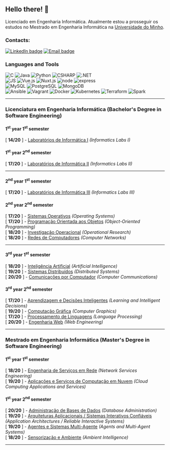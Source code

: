 ## Hello there! 👋

Licenciado em Engenharia Informática. Atualmente estou a prosseguir os estudos no Mestrado em Engenharia Informática na [Universidade do Minho](https://www.uminho.pt/EN/).  
<!--I am Pedro Martins, a Software Engineering student at [Universidade do Minho](https://www.uminho.pt/EN/).-->

### Contacts:
[![LinkedIn badge](https://img.shields.io/badge/-Pedro%20Martins-blue?style=for-the-badge&logo=linkedin)](https://www.linkedin.com/in/pedro-martins-31700624b/)
[![Email badge](https://img.shields.io/badge/-pedrocmartins12-c71610?style=for-the-badge&logo=Gmail&logoColor=black)](mailto:pedrocmartins12@gmail.com)

### Languages and Tools
<!--![Haskell](https://img.shields.io/badge/Haskell-5D4F85?style=for-the-badge&logo=haskell&logoColor=white) -->
![C](https://img.shields.io/badge/C-00599C?style=for-the-badge&logo=c&logoColor=white)
![Java](https://img.shields.io/badge/Java-ED8B00?style=for-the-badge&logo=Java&logoColor=white)
![Python](https://img.shields.io/badge/Python-00599C?style=for-the-badge&logo=python&logoColor=white)
![CSHARP](https://img.shields.io/badge/C%20Sharp-9925eb?style=for-the-badge&logo=csharp&logoColor=white)
![.NET](https://img.shields.io/badge/.NET-512BD4?style=for-the-badge&logo=dotnet&logoColor=white)<br>
![JS](https://img.shields.io/badge/JavaScript-FFFF00?style=for-the-badge&logo=javascript&logoColor=black)
![Vue.js](https://img.shields.io/badge/Vue.js-4FC08D?style=for-the-badge&logo=vue.js&logoColor=white)
![Nuxt.js](https://img.shields.io/badge/Nuxt.js-00C58E?style=for-the-badge&logo=nuxt.js&logoColor=white)
![node](https://img.shields.io/badge/Node.JS-44883E?style=for-the-badge&logo=node.js&logoColor=white)
![express](https://img.shields.io/badge/Express-FFFFFF?style=for-the-badge&logo=express&logoColor=black)<br>
![MySQL](https://img.shields.io/badge/MySQL-005C84?style=for-the-badge&logo=mysql&logoColor=white)
![PostgreSQL](https://img.shields.io/badge/PostgreSQL-336791?style=for-the-badge&logo=postgresql&logoColor=white)
![MongoDB](https://img.shields.io/badge/Mongodb-4DB33D?style=for-the-badge&logo=mongodb&logoColor=white)<br>
![Ansible](https://img.shields.io/badge/Ansible-000000?style=for-the-badge&logo=ansible&logoColor=White)
![Vagrant](https://img.shields.io/badge/Vagrant-0078D4?style=for-the-badge&logo=vagrant&logoColor=white)
![Docker](https://img.shields.io/badge/Docker-0078D4?style=for-the-badge&logo=docker&logoColor=white)
![Kubernetes](https://img.shields.io/badge/Kubernetes-0078D4?style=for-the-badge&logo=kubernetes&logoColor=white)
![Terraform](https://img.shields.io/badge/Terraform-623CE4?style=for-the-badge&logo=terraform&logoColor=white)
![Spark](https://img.shields.io/badge/Apache%20Spark-FFA500?style=for-the-badge&logo=apachespark&logoColor=white)

---

### Licenciatura em Engenharia Informática (Bachelor's Degree in Software Engineering)
#### 1<sup>st</sup> year 1<sup>st</sup> semester
[ **14/20** ] - [Laboratórios de Informática I](https://github.com/Katilho/LI1) *(Informatics Labs I)*

#### 1<sup>st</sup> year 2<sup>nd</sup> semester
[ **17/20** ] - [Laboratórios de Informática II](https://github.com/Katilho/LI2) *(Informatics Labs II)*

---

#### 2<sup>nd</sup> year 1<sup>st</sup> semester
[ **17/20** ] - [Laboratórios de Informática III](https://github.com/Katilho/LI3) *(Informatics Labs III)*

#### 2<sup>nd</sup> year 2<sup>nd</sup> semester
[ **17/20** ] - [Sistemas Operativos](https://github.com/Katilho/SO) *(Operating Systems)* <br>
[ **17/20** ] - [Programação Orientada aos Objetos](https://github.com/Katilho/POO) *(Object-Oriented Programming)* <br>
[ **18/20** ] - [Investigação Operacional](https://github.com/Katilho/IO) *(Operational Research)* <br>
[ **18/20** ] - [Redes de Computadores](https://github.com/Katilho/RC) *(Computer Networks)* <br>

---

#### 3<sup>rd</sup> year 1<sup>st</sup> semester
[ **18/20** ] - [Inteligência Artificial](https://github.com/Katilho/Trabalho-Inteligencia-Artificial) *(Artificial Intelligence)* <br>
[ **19/20** ] - [Sistemas Distribuídos](https://github.com/Katilho/Trabalho-SD-2022-2023) *(Distributed Systems)* <br>
[ **20/20** ] - [Comunicações por Computador](https://github.com/Miguelcj1/CC_TP2) *(Computer Communications)* <br>

#### 3<sup>rd</sup> year 2<sup>nd</sup> semester
[ **17/20** ] - [Aprendizagem e Decisões Inteligentes](https://github.com/Katilho/Trabalho-ADI-2022-2023) *(Learning and Intelligent Decisions)* <br>
[ **19/20** ] - [Computação Gráfica](https://github.com/Katilho/Trabalho-CG-2022-2023) *(Computer Graphics)* <br>
[ **17/20** ] - [Processamento de Linguagens](https://github.com/Katilho/Trabalho-PL-2022-2023) *(Language Processing)* <br>
[ **20/20** ] - [Engenharia Web](https://github.com/orlandopalmeira/Trabalho-EW-2022-2023) *(Web Engineering)* <br>

---

### Mestrado em Engenharia Informática (Master's Degree in Software Engineering)
#### 1<sup>st</sup> year 1<sup>st</sup> semester
[ **18/20** ] - [Engenharia de Serviços em Rede](https://github.com/Katilho/Trabalho-ESR-2023-2024) *(Network Services Engineering)* <br>
[ **19/20** ] - [Aplicações e Serviços de Computação em Nuvem](https://github.com/Katilho/Trabalho-ASCN-2023-2024) *(Cloud Computing Applications and Services)* <br>

#### 1<sup>st</sup> year 2<sup>nd</sup> semester 
[ **20/20** ] - [Administração de Bases de Dados](https://github.com/katilho/Trabalho-ABD-2023-2024) *(Database Administration)* <br> 
[ **19/20** ] - [Arquiteturas Aplicacionais / Sistemas Interativos Confiáveis](https://github.com/katilho/Trabalho-AA-SIC-2023-2024) *(Application Architectures / Reliable Interactive Systems)* <br>
[ **19/20** ] - [Agentes e Sistemas Multi-Agente](https://github.com/katilho/Trabalho-ASM-2023-2024) *(Agents and Multi-Agent Systems)* <br>
[ **18/20** ] - [Sensorização e Ambiente](https://github.com/katilho/Trabalho-SA-2023-2024) *(Ambient Intelligence)* <br>

---


<!--![Top Langs](https://github-readme-stats.vercel.app/api/top-langs/?username=katilho&layout=compact&theme=dracula&hide_border=true)-->

<!--
![My GitHub stats](https://github-readme-stats.vercel.app/api?username=Katilho&count_private=true&show_icons=true&theme=dracula&hide=contribs&hide_border=true)  

![](https://komarev.com/ghpvc/?username=Katilho)
-->
